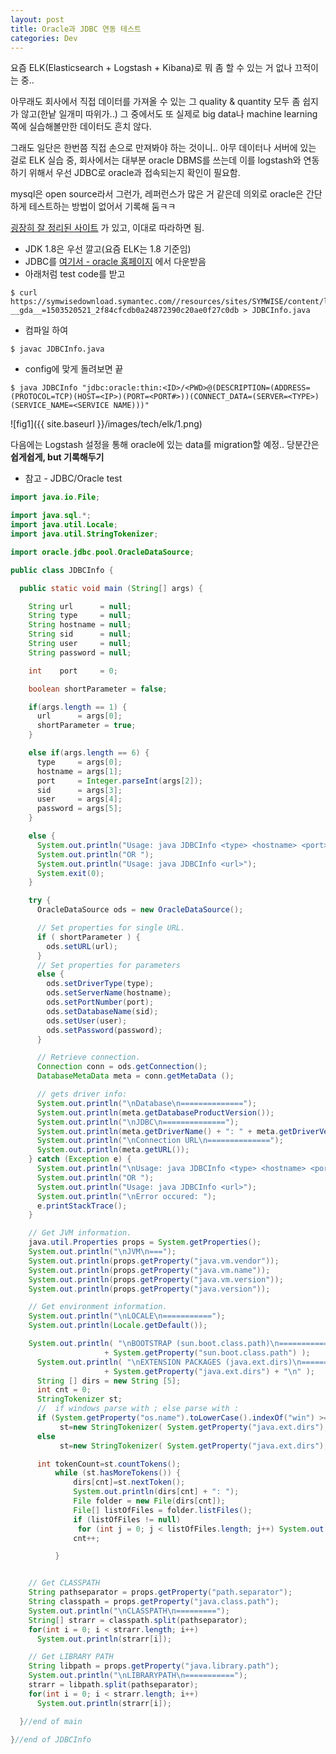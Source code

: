 ```yaml
---
layout: post
title: Oracle과 JDBC 연동 테스트
categories: Dev
---
```


요즘 ELK(Elasticsearch + Logstash + Kibana)로 뭐 좀 할 수 있는 거 없나 끄적이는 중..

아무래도 회사에서 직접 데이터를 가져올 수 있는 그 quality & quantity 모두 좀 쉽지가 않고(한낱 일개미 따위가..) 그 중에서도 또 실제로 big data나 machine learning쪽에 실습해볼만한 데이터도 흔치 않다.

그래도 일단은 한번쯤 직접 손으로 만져봐야 하는 것이니.. 아무 데이터나 서버에 있는 걸로 ELK 실습 중, 회사에서는 대부분 oracle DBMS를 쓰는데 이를 logstash와 연동하기 위해서 우선 JDBC로 oracle과 접속되는지 확인이 필요함.

mysql은 open source라서 그런가, 레퍼런스가 많은 거 같은데 의외로 oracle은 간단하게 테스트하는 방법이 없어서 기록해 둠ㅋㅋ

[굉장히 잘 정리된 사이트](https://support.symantec.com/en_US/article.TECH219803.html) 가 있고, 이대로 따라하면 됨.

+ JDK 1.8은 우선 깔고(요즘 ELK는 1.8 기준임)
+ JDBC를 [여기서 - oracle 홈페이지](http://www.oracle.com/technetwork/apps-tech/jdbc-112010-090769.html) 에서 다운받음
+ 아래처럼 test code를 받고
 ```.shell
 $ curl https://symwisedownload.symantec.com//resources/sites/SYMWISE/content/live/SOLUTIONS/219000/TECH219803/en_US/JDBCInfo.txt?__gda__=1503520521_2f84cfcdb0a24872390c20ae0f27c0db > JDBCInfo.java
 ```
+ 컴파일 하여
 ```.shell
 $ javac JDBCInfo.java
 ```
+ config에 맞게 돌려보면 끝
```.shell
$ java JDBCInfo "jdbc:oracle:thin:<ID>/<PWD>@(DESCRIPTION=(ADDRESS=(PROTOCOL=TCP)(HOST=<IP>)(PORT=<PORT#>))(CONNECT_DATA=(SERVER=<TYPE>)(SERVICE_NAME=<SERVICE NAME)))"
```
![fig1]({{ site.baseurl }}/images/tech/elk/1.png)


다음에는 Logstash 설정을 통해 oracle에 있는 data를 migration할 예정.. 당분간은 **쉽게쉽게, but 기록해두기**

+ 참고 - JDBC/Oracle test

```java
import java.io.File;

import java.sql.*;
import java.util.Locale;
import java.util.StringTokenizer;

import oracle.jdbc.pool.OracleDataSource;

public class JDBCInfo {

  public static void main (String[] args) {

    String url      = null;
    String type     = null;
    String hostname = null;
    String sid      = null;
    String user     = null;
    String password = null;

    int    port     = 0;

    boolean shortParameter = false;

    if(args.length == 1) {
      url      = args[0];
      shortParameter = true;      
    }

    else if(args.length == 6) {
      type     = args[0];
      hostname = args[1];
      port     = Integer.parseInt(args[2]);
      sid      = args[3];
      user     = args[4];
      password = args[5];
    }

    else {
      System.out.println("Usage: java JDBCInfo <type> <hostname> <port> <sid> <user> <password>");
      System.out.println("OR ");
      System.out.println("Usage: java JDBCInfo <url>");
      System.exit(0);
    }

    try {
      OracleDataSource ods = new OracleDataSource();

      // Set properties for single URL.
      if ( shortParameter ) {
        ods.setURL(url);
      }
      // Set properties for parameters
      else {
        ods.setDriverType(type);
        ods.setServerName(hostname);
        ods.setPortNumber(port);
        ods.setDatabaseName(sid);
        ods.setUser(user);
        ods.setPassword(password);
      }

      // Retrieve connection.
      Connection conn = ods.getConnection();
      DatabaseMetaData meta = conn.getMetaData ();

      // gets driver info:
      System.out.println("\nDatabase\n==============");
      System.out.println(meta.getDatabaseProductVersion());
      System.out.println("\nJDBC\n==============");
      System.out.println(meta.getDriverName() + ": " + meta.getDriverVersion());
      System.out.println("\nConnection URL\n==============");
      System.out.println(meta.getURL());
    } catch (Exception e) {
      System.out.println("\nUsage: java JDBCInfo <type> <hostname> <port> <sid> <user> <password>");
      System.out.println("OR ");
      System.out.println("Usage: java JDBCInfo <url>");
      System.out.println("\nError occured: ");
      e.printStackTrace();
    }

    // Get JVM information.
    java.util.Properties props = System.getProperties();
    System.out.println("\nJVM\n===");
    System.out.println(props.getProperty("java.vm.vendor"));
    System.out.println(props.getProperty("java.vm.name"));
    System.out.println(props.getProperty("java.vm.version"));
    System.out.println(props.getProperty("java.version"));

    // Get environment information.
    System.out.println("\nLOCALE\n===========");
    System.out.println(Locale.getDefault());

    System.out.println( "\nBOOTSTRAP (sun.boot.class.path)\n==============================\n"
                     + System.getProperty("sun.boot.class.path") );
      System.out.println( "\nEXTENSION PACKAGES (java.ext.dirs)\n=================================\n"
                     + System.getProperty("java.ext.dirs") + "\n" );
      String [] dirs = new String [5];
      int cnt = 0;
      StringTokenizer st;
      //  if windows parse with ; else parse with :
      if (System.getProperty("os.name").toLowerCase().indexOf("win") >= 0)
           st=new StringTokenizer( System.getProperty("java.ext.dirs"), " ;");
      else
           st=new StringTokenizer( System.getProperty("java.ext.dirs"), " :");

      int tokenCount=st.countTokens();
          while (st.hasMoreTokens()) {
              dirs[cnt]=st.nextToken();
              System.out.println(dirs[cnt] + ": ");
              File folder = new File(dirs[cnt]);
              File[] listOfFiles = folder.listFiles();
              if (listOfFiles != null)
               for (int j = 0; j < listOfFiles.length; j++) System.out.println("      " + listOfFiles[j].getName());
              cnt++;

          }              


    // Get CLASSPATH
    String pathseparator = props.getProperty("path.separator");
    String classpath = props.getProperty("java.class.path");
    System.out.println("\nCLASSPATH\n=========");
    String[] strarr = classpath.split(pathseparator);
    for(int i = 0; i < strarr.length; i++)
      System.out.println(strarr[i]);

    // Get LIBRARY PATH     
    String libpath = props.getProperty("java.library.path");
    System.out.println("\nLIBRARYPATH\n===========");
    strarr = libpath.split(pathseparator);
    for(int i = 0; i < strarr.length; i++)
      System.out.println(strarr[i]);

  }//end of main

}//end of JDBCInfo


```
